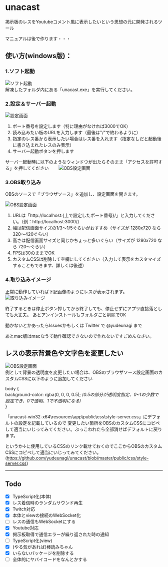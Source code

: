 # unacast
掲示板のレスをYoutubeコメント風に表示したいという思想の元に開発されるツール

マニュアルは後で作ります・・・

## 使い方(windows版)：

### 1.ソフト起動
![ソフト起動](https://raw.githubusercontent.com/yudeunagi/unacast/develop/documents/help/img/help01.jpg)  
解凍したフォルダ内にある「unacast.exe」を実行してください。

### 2.設定＆サーバー起動
![設定画面](https://raw.githubusercontent.com/yudeunagi/unacast/develop/documents/help/img/help02.jpg)  
1. ポート番号を設定します（特に理由がなければ3000でOK）
1. 読み込みたい板のURLを入力します（最後は"/"で終わるように）
1. 指定のレス番から表示したい場合はレス番を入れます（指定なしだと起動後に書き込まれたレスのみ表示）
1. サーバー起動ボタンを押します

サーバー起動時に以下のようなウィンドウが出たらそのまま「アクセスを許可する」を押してください　　
![OBS設定画面](https://raw.githubusercontent.com/yudeunagi/unacast/develop/documents/help/img/firewall.jpg)  

### 3.OBS取り込み
OBSのソースで「ブラウザソース」を追加し、設定画面を開きます。

![OBS設定画面](https://raw.githubusercontent.com/yudeunagi/unacast/develop/documents/help/img/help03.jpg)  
1. URLは「http://localhost:{上で設定したポート番号}/」と入力してください。（例：http://localhost:3000/）
1. 幅は配信画面サイズの1/3～1/5ぐらいがおすすめ（サイズが 1280x720 なら 320～420ぐらい）
1. 高さは配信画面サイズと同じかちょっと多いぐらい（サイズが 1280x720 なら 720～ぐらい）
1. FPSは30のままでOK
1. カスタムCSSは削除して空欄にしてください（入力して表示をカスタマイズすることもできます、詳しくは後述）

### 4.取り込みイメージ
正常に動作していれば下記画像のようにレスが表示されます。  
![取り込みイメージ](https://raw.githubusercontent.com/yudeunagi/unacast/develop/documents/help/img/help04.jpg)  


終了するときは停止ボタン押してから終了しても、停止せずにアプリ直接落としても大丈夫。
あとアンインストールもフォルダごと削除でOK

動かないとかあったらIssuesかもしくは Twitter で @yudeunagi まで

あとmac版はmacなうて動作確認できないので作れないですごめんなさい。

## レスの表示背景色や文字色を変更したい
![OBS設定画面](https://raw.githubusercontent.com/yudeunagi/unacast/develop/documents/help/img/help03.jpg)  
例として背景の透明度を変更したい場合は、OBSのブラウザソース設定画面のカスタムCSSに以下のように追加してください

  body {  
    background-color: rgba(0, 0, 0, 0.5); /*0.5の部分が透明度指定、0~1の少数で設定でき、0で透明、1で不透明になる*/  
  }  

「unacast-win32-x64\resources\app\public\css\style-server.css」にデフォルトの設定を記載しているので
変更したい箇所をOBSのカスタムCSSにコピペして適当にいじってみてください。ぶっこわれたら全部消せばデフォルトに戻ります。

というか↓に使用しているCSSのリンク載せておくのでここからOBSのカスタムCSSにコピペして適当にいじってみてください。
(https://github.com/yudeunagi/unacast/blob/master/public/css/style-server.css) 

--- 

## Todo

* [x] TypeScript化(本体)
* [x] レス着信時のランダムサウンド再生
* [x] Twitch対応
* [x] 本体とviewの接続のWebSocket化
* [ ] レスの通信もWebSocketにする
* [x] Youtube対応
* [x] 掲示板取得で通信エラーが繰り返された時の通知
* [ ] TypeScript化(view)
* [x] (やる気があれば)棒読みちゃん
* [x] いらないパッケージを削除する
* [ ] 全体的にヤバイコードをなんとかする
